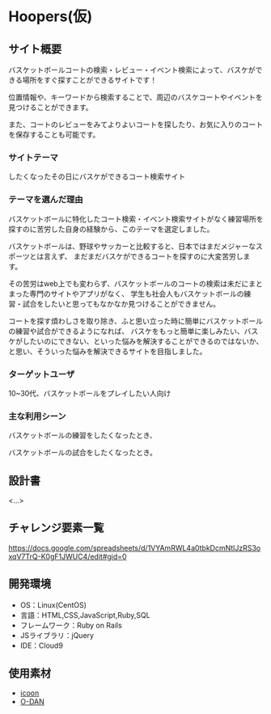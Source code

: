 # Hoopers(仮)


## サイト概要
バスケットボールコートの検索・レビュー・イベント検索によって、バスケができる場所をすぐ探すことができるサイトです！


位置情報や、キーワードから検索することで、周辺のバスケコートやイベントを見つけることができます。


また、コートのレビューをみてよりよいコートを探したり、お気に入りのコートを保存することも可能です。


### サイトテーマ
したくなったその日にバスケができるコート検索サイト

### テーマを選んだ理由
バスケットボールに特化したコート検索・イベント検索サイトがなく練習場所を探すのに苦労した自身の経験から、このテーマを選定しました。


バスケットボールは、野球やサッカーと比較すると、日本ではまだメジャーなスポーツとは言えず、
まだまだバスケができるコートを探すのに大変苦労します。


その苦労はweb上でも変わらず、バスケットボールのコートの検索は未だにまとまった専門のサイトやアプリがなく、
学生も社会人もバスケットボールの練習・試合をしたいと思ってもなかなか見つけることができません。


コートを探す煩わしさを取り除き、ふと思い立った時に簡単にバスケットボールの練習や試合ができるようになれば、
バスケをもっと簡単に楽しみたい、バスケがしたいのにできない、といった悩みを解決することができるのではないか、
と思い、そういった悩みを解決できるサイトを目指しました。



### ターゲットユーザ
10~30代、バスケットボールをプレイしたい人向け

### 主な利用シーン
バスケットボールの練習をしたくなったとき、


バスケットボールの試合をしたくなったとき。


## 設計書
<...>

## チャレンジ要素一覧
https://docs.google.com/spreadsheets/d/1VYAmRWL4a0tbkDcmNtlJzRS3oxqV7TrQ-K0gF1JWUC4/edit#gid=0

## 開発環境
- OS：Linux(CentOS)
- 言語：HTML,CSS,JavaScript,Ruby,SQL
- フレームワーク：Ruby on Rails
- JSライブラリ：jQuery
- IDE：Cloud9

## 使用素材
- [icoon](https://icooon-mono.com/)
- [O-DAN](https://o-dan.net/ja/)
